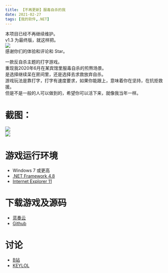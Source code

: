 ```yaml
---
title: 【不再更新】服毒自杀的我
date: 2021-02-27
tags: [我的软件,.NET]
---
```

本项目已经不再继续维护。   
v1.3 为最终版，就这样把。    
![](https://s3.ax1x.com/2021/03/09/61Xqqf.png)   
感谢你们的体验和评论和 Star。  

一款反自杀主题的打字游戏。   
重现我2020年6月在某宾馆里服毒自杀的煎熬场景。  
是选择继续呆在房间里，还是选择去求救放弃自杀。  
游戏玩法是靠打字，打字有速度要求，如果你能跟上，意味着你在坚持，在抗拒救援。  
但是不是一般的人可以做到的，希望你可以活下来，就像我当年一样。   
  
# 截图：
![](https://s3.ax1x.com/2021/02/09/ywS9Mj.png)  
![](https://s3.ax1x.com/2021/02/09/ywSFZq.png)  

# 游戏运行环境
- Windows 7 或更高
- [.NET Framework 4.8](https://dotnet.microsoft.com/download/dotnet-framework)
- [Internet Explorer 11](https://support.microsoft.com/zh-cn/topic/%E4%B8%8B%E8%BD%BD-internet-explorer-11-%E8%84%B1%E6%9C%BA%E5%AE%89%E8%A3%85%E7%A8%8B%E5%BA%8F-99d492a1-3a62-077b-c476-cf028aff9a7f)

# 下载游戏及源码
- [蓝奏云](https://walkedby.lanzoui.com/iOPQnkkpvja)  
- [Github](https://github.com/gordonwalkedby/fdzsdw/releases)   

# 讨论
- [B站](https://www.bilibili.com/video/BV1ab4y1X7My)  
- [KEYLOL](https://keylol.com/t690096-1-1)  

